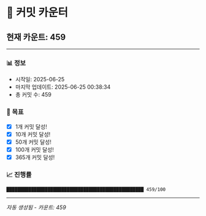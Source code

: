 # 🔢 커밋 카운터

## 현재 카운트: 459

---

### 📊 정보
- 시작일: 2025-06-25
- 마지막 업데이트: 2025-06-25 00:38:34
- 총 커밋 수: 459

### 🎯 목표
- [x] 1개 커밋 달성!
- [x] 10개 커밋 달성!
- [x] 50개 커밋 달성!
- [x] 100개 커밋 달성!
- [x] 365개 커밋 달성!

### 📈 진행률
```
██████████████████████████████████████████████████ 459/100
```

---
*자동 생성됨 - 카운트: 459*

